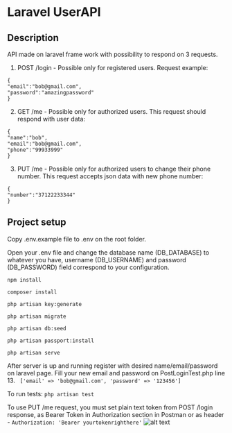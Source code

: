 

# Laravel UserAPI

## Description

API made on laravel frame work with possibility to respond on 3 requests.

1. POST /login - Possible only for registered users. Request example:
```
{
"email":"bob@gmail.com",
"password":"amazingpassword"
}
```
2. GET /me - Possible only for authorized users. This request should respond with user data:
```
{
"name":"bob",
"email":"bob@gmail.com",
"phone":"99933999"
}
```
3. PUT /me - Possible only for authorized users to change their phone number. This request accepts json data with new phone number: 
```
{
"number":"37122233344"
}
```


## Project setup

Copy .env.example file to .env on the root folder.

Open your .env file and change the database name (DB_DATABASE) to whatever you have, username (DB_USERNAME) and password (DB_PASSWORD) field correspond to your configuration.

```
npm install

composer install

php artisan key:generate

php artisan migrate

php artisan db:seed

php artisan passport:install

php artisan serve
```

After server is up and running register with desired name/email/password on laravel page.
Fill your new email and password on  PostLoginTest.php line 13. ``` ['email' => 'bob@gmail.com', 'password' => '123456']```

To run tests: ``` php artisan test ``` 

To use PUT /me request, you must set plain text token from POST /login response, as Bearer Token in Authorization section in Postman or as header - `Authorization: 'Bearer yourtokenrighthere'`
![alt text](https://i.imgur.com/0Do80ek.png)



